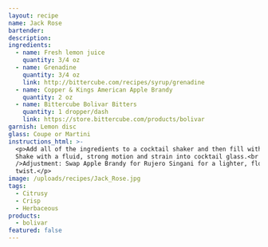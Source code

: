 ```yaml
---
layout: recipe
name: Jack Rose
bartender:
description:
ingredients:
  - name: Fresh lemon juice
    quantity: 3/4 oz
  - name: Grenadine
    quantity: 3/4 oz
    link: http://bittercube.com/recipes/syrup/grenadine
  - name: Copper & Kings American Apple Brandy
    quantity: 2 oz
  - name: Bittercube Bolivar Bitters
    quantity: 1 dropper/dash
    link: https://store.bittercube.com/products/bolivar
garnish: Lemon disc
glass: Coupe or Martini
instructions_html: >-
  <p>Add all of the ingredients to a cocktail shaker and then fill with ice.
  Shake with a fluid, strong motion and strain into cocktail glass.<br /><br
  />Adjustment: Swap Apple Brandy for Rujero Singani for a lighter, floral
  twist.</p>
image: /uploads/recipes/Jack_Rose.jpg
tags:
  - Citrusy
  - Crisp
  - Herbaceous
products:
  - bolivar
featured: false
---
```



